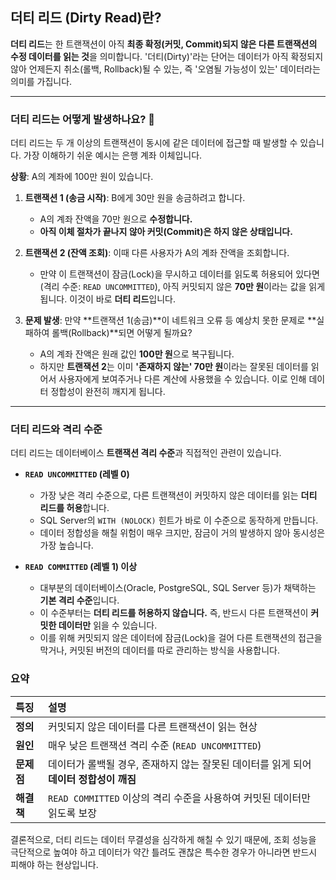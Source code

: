 ## 더티 리드 (Dirty Read)란?

**더티 리드**는 한 트랜잭션이 아직 **최종 확정(커밋, Commit)되지 않은 다른 트랜잭션의 수정 데이터를 읽는 것**을 의미합니다. '더티(Dirty)'라는 단어는 데이터가 아직 확정되지 않아 언제든지 취소(롤백, Rollback)될 수 있는, 즉 '오염될 가능성이 있는' 데이터라는 의미를 가집니다.

---

### 더티 리드는 어떻게 발생하나요? 🧐

더티 리드는 두 개 이상의 트랜잭션이 동시에 같은 데이터에 접근할 때 발생할 수 있습니다. 가장 이해하기 쉬운 예시는 은행 계좌 이체입니다.

**상황**: A의 계좌에 100만 원이 있습니다.

1.  **트랜잭션 1 (송금 시작)**: B에게 30만 원을 송금하려고 합니다.

    - A의 계좌 잔액을 70만 원으로 **수정합니다.**
    - **아직 이체 절차가 끝나지 않아 커밋(Commit)은 하지 않은 상태입니다.**

2.  **트랜잭션 2 (잔액 조회)**: 이때 다른 사용자가 A의 계좌 잔액을 조회합니다.

    - 만약 이 트랜잭션이 잠금(Lock)을 무시하고 데이터를 읽도록 허용되어 있다면(격리 수준: `READ UNCOMMITTED`), 아직 커밋되지 않은 **70만 원**이라는 값을 읽게 됩니다. 이것이 바로 **더티 리드**입니다.

3.  **문제 발생**: 만약 **트랜잭션 1(송금)**이 네트워크 오류 등 예상치 못한 문제로 **실패하여 롤백(Rollback)**되면 어떻게 될까요?
    - A의 계좌 잔액은 원래 값인 **100만 원**으로 복구됩니다.
    - 하지만 **트랜잭션 2**는 이미 **'존재하지 않는' 70만 원**이라는 잘못된 데이터를 읽어서 사용자에게 보여주거나 다른 계산에 사용했을 수 있습니다. 이로 인해 데이터 정합성이 완전히 깨지게 됩니다.

---

### 더티 리드와 격리 수준

더티 리드는 데이터베이스 **트랜잭션 격리 수준**과 직접적인 관련이 있습니다.

- **`READ UNCOMMITTED` (레벨 0)**

  - 가장 낮은 격리 수준으로, 다른 트랜잭션이 커밋하지 않은 데이터를 읽는 **더티 리드를 허용**합니다.
  - SQL Server의 `WITH (NOLOCK)` 힌트가 바로 이 수준으로 동작하게 만듭니다.
  - 데이터 정합성을 해칠 위험이 매우 크지만, 잠금이 거의 발생하지 않아 동시성은 가장 높습니다.

- **`READ COMMITTED` (레벨 1) 이상**
  - 대부분의 데이터베이스(Oracle, PostgreSQL, SQL Server 등)가 채택하는 **기본 격리 수준**입니다.
  - 이 수준부터는 **더티 리드를 허용하지 않습니다.** 즉, 반드시 다른 트랜잭션이 **커밋한 데이터만** 읽을 수 있습니다.
  - 이를 위해 커밋되지 않은 데이터에 잠금(Lock)을 걸어 다른 트랜잭션의 접근을 막거나, 커밋된 버전의 데이터를 따로 관리하는 방식을 사용합니다.

### 요약

| 특징       | 설명                                                                                   |
| :--------- | :------------------------------------------------------------------------------------- |
| **정의**   | 커밋되지 않은 데이터를 다른 트랜잭션이 읽는 현상                                       |
| **원인**   | 매우 낮은 트랜잭션 격리 수준 (`READ UNCOMMITTED`)                                      |
| **문제점** | 데이터가 롤백될 경우, 존재하지 않는 잘못된 데이터를 읽게 되어 **데이터 정합성이 깨짐** |
| **해결책** | `READ COMMITTED` 이상의 격리 수준을 사용하여 커밋된 데이터만 읽도록 보장               |

결론적으로, 더티 리드는 데이터 무결성을 심각하게 해칠 수 있기 때문에, 조회 성능을 극단적으로 높여야 하고 데이터가 약간 틀려도 괜찮은 특수한 경우가 아니라면 반드시 피해야 하는 현상입니다.
